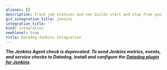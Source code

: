 ```yaml
---
aliases: []
description: Track job statuses and see builds start and stop from your event stream.
git_integration_title: jenkins
integration_title: ''
kind: integration
newhlevel: true
title: Datadog-Jenkins Integration
---
```


***The Jenkins Agent check is deprecated. To send Jenkins metrics, events, and service checks to Datadog, install and configure the [Datadog plugin for Jenkins](https://github.com/DataDog/jenkins-datadog-plugin).***
